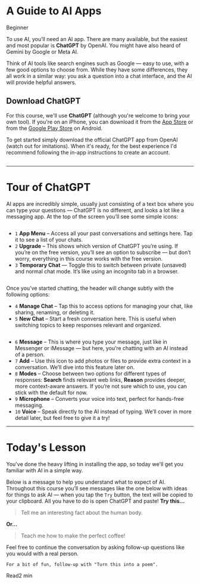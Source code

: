 # A Guide to AI Apps
<div class="tag"><span class="level-1">Beginner</span></div>

To use AI, you’ll need an AI app. There are many available, but the easiest and most popular is **ChatGPT** by OpenAI. You might have also heard of Gemini by Google or Meta AI.

Think of AI tools like search engines such as Google — easy to use, with a few good options to choose from. While they have some differences, they all work in a similar way: you ask a question into a chat interface, and the AI will provide helpful answers.

## Download ChatGPT
For this course, we'll use **ChatGPT** (although you're welcome to bring your own tool). If you're on an iPhone, you can download it from the [App Store](https://apps.apple.com/us/app/chatgpt/id6448311069) or from the [Google Play Store](https://play.google.com/store/apps/details?id=com.openai.chatgpt) on Android.

To get started simply download the official ChatGPT app from OpenAI (watch out for imitations). When it's ready, for the best experience I'd recommend following the in-app instructions to create an account.

<picture>
  <source srcset="./assets/images/icon-dark.png" media="(prefers-color-scheme:dark)">
  <img class="lazyload" data-src="./assets/images/icon.png" />
</picture>

***

# Tour of ChatGPT
AI apps are incredibly simple, usually just consisting of a text box where you can type your questions — ChatGPT is no different, and looks a lot like a messaging app. At the top of the screen you’ll see some simple icons:

<picture>
  <source srcset="./assets/images/app-tour-top-01-dark.png" media="(prefers-color-scheme:dark)">
  <img class="lazyload" data-src="./assets/images/app-tour-top-01.png" />
</picture>

- `1` **App Menu** – Access all your past conversations and settings here. Tap it to see a list of your chats.
- `2` **Upgrade** – This shows which version of ChatGPT you’re using. If you’re on the free version, you’ll see an option to subscribe — but don’t worry, everything in this course works with the free version.
- `3` **Temporary Chat** — Toggle this to switch between private (unsaved) and normal chat mode. It’s like using an incognito tab in a browser.

<picture>
  <source srcset="./assets/images/app-tour-top-02-dark.png" media="(prefers-color-scheme:dark)">
  <img class="lazyload" data-src="./assets/images/app-tour-top-02.png" />
</picture>

Once you’ve started chatting, the header will change subtly with the following options:

- `4` **Manage Chat** – Tap this to access options for managing your chat, like sharing, renaming, or deleting it.
- `5` **New Chat** – Start a fresh conversation here. This is useful when switching topics to keep responses relevant and organized.

<picture>
  <source srcset="./assets/images/app-tour-bottom-dark.png" media="(prefers-color-scheme:dark)">
  <img class="lazyload" data-src="./assets/images/app-tour-bottom.png" />
</picture>

- `6` **Message** – This is where you type your message, just like in Messenger or iMessage — but here, you’re chatting with an AI instead of a person.
- `7` **Add** – Use this icon to add photos or files to provide extra context in a conversation. We’ll dive into this feature later on.
- `8` **Modes** – Choose between two options for different types of responses: **Search** finds relevant web links, **Reason** provides deeper, more context-aware answers. If you’re not sure which to use, you can stick with the default for now.
- `9` **Microphone** – Converts your voice into text, perfect for hands-free messaging. 
- `10` **Voice** – Speak directly to the AI instead of typing. We’ll cover in more detail later, but feel free to give it a try!

***

# Today's Lesson
You've done the heavy lifting in installing the app, so today we'll get you familiar with AI in a simple way.

Below is a message to help you understand what to expect of AI. Throughout this course you’ll see messages like the one below with ideas for things to ask AI — when you tap the <code class="button">Try</code> button, the text will be copied to your clipboard. All you have to do is open ChatGPT and paste! **Try this...**

> Tell me an interesting fact about the human body.

**Or...**

> Teach me how to make the perfect coffee!

Feel free to continue the conversation by asking follow-up questions like you would with a real person.

```
For a bit of fun, follow-up with "Turn this into a poem".
```

<div class="open-prompt"><span>Read</span><span class="time">2 min</span></div>